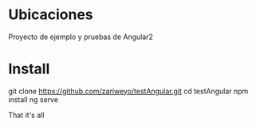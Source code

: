 # Ubicaciones

Proyecto de ejemplo y pruebas de Angular2

# Install
git clone https://github.com/zariweyo/testAngular.git
cd testAngular
npm install
ng serve

That it's all
